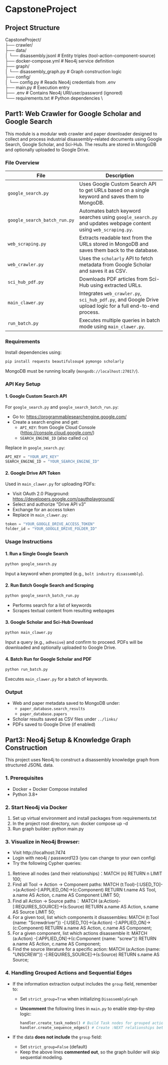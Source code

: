 # CapstoneProject

## Project Structure
CapstoneProject/ \
├── crawler/ \
├── data/ \
│   └── disassembly.jsonl        # Entity triples (tool-action-component-source) \
├── docker-compose.yml           # Neo4j service definition \
├── graph/ \
│   └── disassembly_graph.py     # Graph construction logic \
├── config/ \
│   └── config.py                # Reads Neo4j credentials from .env \
├── main.py                      # Execution entry \
├── .env                         # Contains Neo4j URI/user/password (ignored) \
└── requirements.txt             # Python dependencies \

## Part1: Web Crawler for Google Scholar and Google Search
This module is a modular web crawler and paper downloader designed to collect and process industrial disassembly–related documents using Google Search, Google Scholar, and Sci-Hub. The results are stored in MongoDB and optionally uploaded to Google Drive.

### File Overview

| File | Description |
|------|-------------|
| `google_search.py` | Uses Google Custom Search API to get URLs based on a single keyword and saves them to MongoDB. |
| `google_search_batch_run.py` | Automates batch keyword searches using `google_search.py` and updates webpage content using `web_scraping.py`. |
| `web_scraping.py` | Extracts readable text from the URLs stored in MongoDB and saves them back to the database. |
| `web_crawler.py` | Uses the `scholarly` API to fetch metadata from Google Scholar and saves it as CSV. |
| `sci_hub_pdf.py` | Downloads PDF articles from Sci-Hub using extracted URLs. |
| `main_clawer.py` | Integrates `web_crawler.py`, `sci_hub_pdf.py`, and Google Drive upload logic for a full end-to-end process. |
| `run_batch.py` | Executes multiple queries in batch mode using `main_clawer.py`. |

### Requirements

Install dependencies using:

```bash
pip install requests beautifulsoup4 pymongo scholarly
```

MongoDB must be running locally (`mongodb://localhost:27017/`).

### API Key Setup

#### 1. Google Custom Search API

For `google_search.py` and `google_search_batch_run.py`:

- Go to: https://programmablesearchengine.google.com/
- Create a search engine and get:
  - `API_KEY`: from Google Cloud Console (https://console.cloud.google.com/)
  - `SEARCH_ENGINE_ID` (also called `cx`)

Replace in `google_search.py`:

```python
API_KEY = "YOUR_API_KEY"
SEARCH_ENGINE_ID = "YOUR_SEARCH_ENGINE_ID"
```

#### 2. Google Drive API Token

Used in `main_clawer.py` for uploading PDFs:

- Visit OAuth 2.0 Playground: https://developers.google.com/oauthplayground/
- Select and authorize "Drive API v3"
- Exchange for an access token
- Replace in `main_clawer.py`:

```python
token = "YOUR_GOOGLE_DRIVE_ACCESS_TOKEN"
folder_id = "YOUR_GOOGLE_DRIVE_FOLDER_ID"
```

### Usage Instructions

#### 1. Run a Single Google Search

```bash
python google_search.py
```

Input a keyword when prompted (e.g., `bolt industry disassembly`).

#### 2. Run Batch Google Search and Scraping

```bash
python google_search_batch_run.py
```

- Performs search for a list of keywords
- Scrapes textual content from resulting webpages

#### 3. Google Scholar and Sci-Hub Download

```bash
python main_clawer.py
```

Input a query (e.g., `adhesive`) and confirm to proceed. PDFs will be downloaded and optionally uploaded to Google Drive.

#### 4. Batch Run for Google Scholar and PDF

```bash
python run_batch.py
```

Executes `main_clawer.py` for a batch of keywords.

### Output

- Web and paper metadata saved to MongoDB under:
  - `paper_database.search_results`
  - `paper_database.papers`
- Scholar results saved as CSV files under `../links/`
- PDFs saved to Google Drive (if enabled)

## Part3: Neo4j Setup & Knowledge Graph Construction
This project uses Neo4j to construct a disassembly knowledge graph from structured JSONL data.

### 1. Prerequisites
- Docker + Docker Compose installed  
- Python 3.8+  

### 2. Start Neo4j via Docker
1. Set up virtual environment and install packages from requirements.txt
2. In the project root directory, run: docker compose up -d
3. Run graph builder: python main.py

### 3. Visualize in Neo4j Browser:
- Visit http://localhost:7474
- Login with neo4j / password123 (you can change to your own config)
- Try the following Cypher queries:
1. Retrieve all nodes (and their relationships)：MATCH (n) RETURN n LIMIT 100;
2. Find all Tool → Action → Component paths: 
MATCH (t:Tool)-[:USED_TO]->(a:Action)-[:APPLIED_ON]->(c:Component)
RETURN t.name   AS Tool,
     a.name   AS Action,
     c.name   AS Component
LIMIT 50;
3. Find all Action → Source paths：
MATCH (a:Action)-[:REQUIRES_SOURCE]->(s:Source)
RETURN a.name   AS Action,
       s.name   AS Source
LIMIT 50;
4. For a given tool, list which components it disassembles: 
MATCH (t:Tool {name: "Screwdriver"})
      -[:USED_TO]->(a:Action)
      -[:APPLIED_ON]->(c:Component)
RETURN a.name   AS Action,
       c.name   AS Component;
5. For a given component, list which actions disassemble it: 
MATCH (a:Action)
      -[:APPLIED_ON]->(c:Component {name: "screw"})
RETURN a.name   AS Action,
       c.name   AS Component;
6. Find the source literature for a specific action: 
MATCH (a:Action {name: "UNSCREW"})
      -[:REQUIRES_SOURCE]->(s:Source)
RETURN s.name   AS Source;

### 4. Handling Grouped Actions and Sequential Edges

- If the information extraction output includes the `group` field, remember to:
    - Set `strict_group=True` when initializing `DisassemblyGraph`
    - **Uncomment** the following lines in `main.py` to enable step-by-step logic:
        
        ```python
        handler.create_task_nodes() # Build Task nodes for grouped actions
        handler.create_sequence_edges() # Create :NEXT relationships between ordered steps
        
        ```
        
- If the data **does not include** the `group` field:
    - Set `strict_group=False` (default)
    - Keep the above lines **commented out**, so the graph builder will skip sequential modeling.
